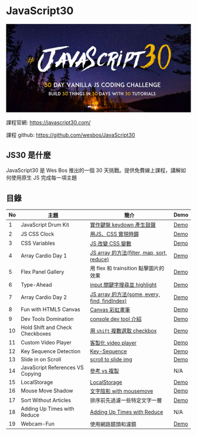 # JavaScript30

![](https://github.com/npcenthusiasm/JS30/blob/master/js30_banner.png)

課程官網: <https://javascript30.com/>

課程 github: <https://github.com/wesbos/JavaScript30>

## JS30 是什麼

JavaScript30 是 Wes Bos 推出的一個 30 天挑戰。提供免費線上課程，講解如何使用原生 JS 完成每一項主題

## 目錄

No |主題| 簡介 | Demo
--- | ---| --- | ---
1 | JavaScript Drum Kit | [實作鍵盤 keydown 產生鼓聲](https://github.com/npcenthusiasm/JS30/tree/master/01-JavaScript-Drum-Kit) |  [Demo](https://npcenthusiasm.github.io/JS30/01-JavaScript-Drum-Kit/)
2| JS CSS Clock | [用JS、CSS 實現時鐘](https://github.com/npcenthusiasm/JS30/tree/master/02-JS-CSS-Clock) | [Demo](https://npcenthusiasm.github.io/JS30/02-JS-CSS-Clock/)
3| CSS Variables | [JS 改變 CSS 變數](https://github.com/npcenthusiasm/JS30/tree/master/03-CSS-Variables) | [Demo](https://npcenthusiasm.github.io/JS30/03-CSS-Variables/)
4 | Array Cardio Day 1 | [JS array 的方法(filter, map, sort, reduce)](https://github.com/npcenthusiasm/JS30/tree/master/04-Array-Cardio-Day1) | [Demo](https://npcenthusiasm.github.io/JS30/04-Array-Cardio-Day1/)
5 | Flex Panel Gallery | 用 flex 和 trainsition 點擊圖片的效果  | [Demo](https://npcenthusiasm.github.io/JS30/05-Flex-Panel-Gallery/)
6 | Type-Ahead | [input 關鍵字搜尋並 highlight](https://github.com/npcenthusiasm/JS30/tree/master/06-Type-Ahead) | [Demo](https://npcenthusiasm.github.io/JS30/06-Type-Ahead/)
7 | Array Cardio Day 2 | [JS array 的方法(some, every, find, findIndex)](https://github.com/npcenthusiasm/JS30/tree/master/07-Array-Cardio-Day2) | [Demo](https://npcenthusiasm.github.io/JS30/07-Array-Cardio-Day2/)
8 | Fun with HTML5 Canvas | [Canvas 彩虹畫筆](https://github.com/npcenthusiasm/JS30/tree/master/08-Fun-with-HTML5-Canvas) | [Demo](https://npcenthusiasm.github.io/JS30/08-Fun-with-HTML5-Canvas/)
9 | Dev Tools Domination | [console dev tool 介紹](https://github.com/npcenthusiasm/JS30/tree/master/09-Dev-Tools-Domination) | [Demo](https://npcenthusiasm.github.io/JS30/09-Dev-Tools-Domination/)
10 | Hold Shift and Check Checkboxes| [用 `shift` 複數選取 checkbox](https://github.com/npcenthusiasm/JS30/tree/master/10-Hold-Shift-and-Check-Checkboxes) | [Demo](https://npcenthusiasm.github.io/JS30/10-Hold-Shift-and-Check-Checkboxes/)
11 | Custom Video Player| [客製化 video player](https://github.com/npcenthusiasm/JS30/tree/master/11-Custom-Video-Player) | [Demo](https://npcenthusiasm.github.io/JS30/11-Custom-Video-Player/)
12 | Key Sequence Detection| [Key-Sequence](https://github.com/npcenthusiasm/JS30/tree/master/12-Key-Sequence-Detection) | [Demo](https://npcenthusiasm.github.io/JS30/12-Key-Sequence-Detection/)
13 | Slide in on Scroll| [scroll to slide img](https://github.com/npcenthusiasm/JS30/tree/master/13-Slide-in-on-Scroll) | [Demo](https://npcenthusiasm.github.io/JS30/13-Slide-in-on-Scroll/)
14 | JavaScript References VS Copying| [參考 vs 複製](https://github.com/npcenthusiasm/JS30/tree/master/14-JavaScript-References-VS-Copying) | N/A
15 | LocalStorage| [LocalStorage](https://github.com/npcenthusiasm/JS30/tree/master/15-LocalStorage) | [Demo](https://npcenthusiasm.github.io/JS30/15-LocalStorage/)
16 | Mouse Move Shadow| [文字陰影 with mousemove](https://github.com/npcenthusiasm/JS30/tree/master/16-Mouse-Move-Shadow) | [Demo](https://npcenthusiasm.github.io/JS30/16-Mouse-Move-Shadow/)
17 | Sort Without Articles| 排序前先過濾一些特定文字一層 | [Demo](https://github.com/npcenthusiasm/JS30/tree/master/17-Sort-Without-Articles)
18 | Adding Up Times with Reduce| [Adding Up Times with Reduce](https://github.com/npcenthusiasm/JS30/tree/master/18-Adding-Up-Times-with-Reduce) | N/A
19 | Webcam-Fun| 使用網路鏡頭和濾鏡 | [Demo](https://npcenthusiasm.github.io/JS30/19-Webcam-Fun/)
